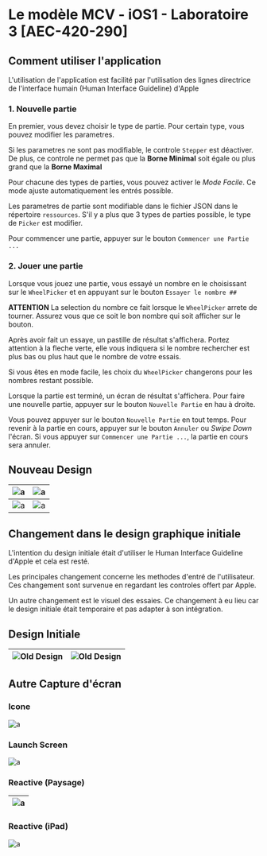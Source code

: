 # Le modèle MCV - iOS1 - Laboratoire 3 [AEC-420-290]

## Comment utiliser l'application
L'utilisation de l'application est facilité par l'utilisation des lignes directrice de l'interface humain (Human Interface Guideline) d'Apple

### 1. Nouvelle partie
En premier, vous devez choisir le type de partie. Pour certain type, vous pouvez modifier les parametres.

Si les parametres ne sont pas modifiable, le controle `Stepper` est déactiver.
De plus, ce controle ne permet pas que la **Borne Minimal** soit égale ou plus grand que la **Borne Maximal**

Pour chacune des types de parties, vous pouvez activer le *Mode Facile*. Ce mode ajuste automatiquement les entrés possible.

Les parametres de partie sont modifiable dans le fichier JSON dans le répertoire `ressources`. S'il y a plus que 3 types de parties possible, le type de `Picker` est modifier.

Pour commencer une partie, appuyer sur le bouton `Commencer une Partie ...`

### 2. Jouer une partie
Lorsque vous jouez une partie, vous essayé un nombre en le choisissant sur le `WheelPicker` et en appuyant sur le bouton `Essayer le nombre ##`

**ATTENTION** La selection du nombre ce fait lorsque le `WheelPicker` arrete de tourner. Assurez vous que ce soit le bon nombre qui soit afficher sur le bouton.

Après avoir fait un essaye, un pastille de résultat s'affichera. Portez attention à la fleche verte, elle vous indiquera si le nombre rechercher est plus bas ou plus haut que le nombre de votre essais.

Si vous êtes en mode facile, les choix du `WheelPicker` changerons pour les nombres restant possible. 

Lorsque la partie est terminé, un écran de résultat s'affichera. Pour faire une nouvelle partie, appuyer sur le bouton `Nouvelle Partie` en hau à droite.

Vous pouvez appuyer sur le bouton `Nouvelle Partie` en tout temps. Pour revenir à la partie en cours, appuyer sur le bouton `Annuler` ou *Swipe Down* l'écran. Si vous appuyer sur `Commencer une Partie ...`, la partie en cours sera annuler.

## Nouveau Design
| ![a](./doc/iPhone_play%20(9).png) |      ![a](./doc/newGame.png)       |
| :-------------------------------: | :--------------------------------: |
| ![a](./doc/iPhone_play%20(1).png) | ![a](./doc/iPhone_play%20(10).png) |

## Changement dans le design graphique initiale
L'intention du design initiale était d'utiliser le Human Interface Guideline d'Apple et cela est resté.

Les principales changement concerne les methodes d'entré de l'utilisateur. Ces changement sont survenue en regardant les controles offert par Apple.

Un autre changement est le visuel des essaies. Ce changement à eu lieu car le design initiale était temporaire et pas adapter à son intégration.

## Design Initiale
| ![Old Design](./doc/old1.jpg) | ![Old Design](./doc/old2.jpg) |
| :---------------------------: | :---------------------------: |
## Autre Capture d'écran
### Icone
![a](./doc/iPhone_play%20(2).png)
### Launch Screen
![a](./doc/iPhone_play%20(3).png)
### Reactive (Paysage)
| ![a](./doc/Reactive.png) |
| :----------------------: |
### Reactive (iPad)
![a](./doc/iPad.png)
